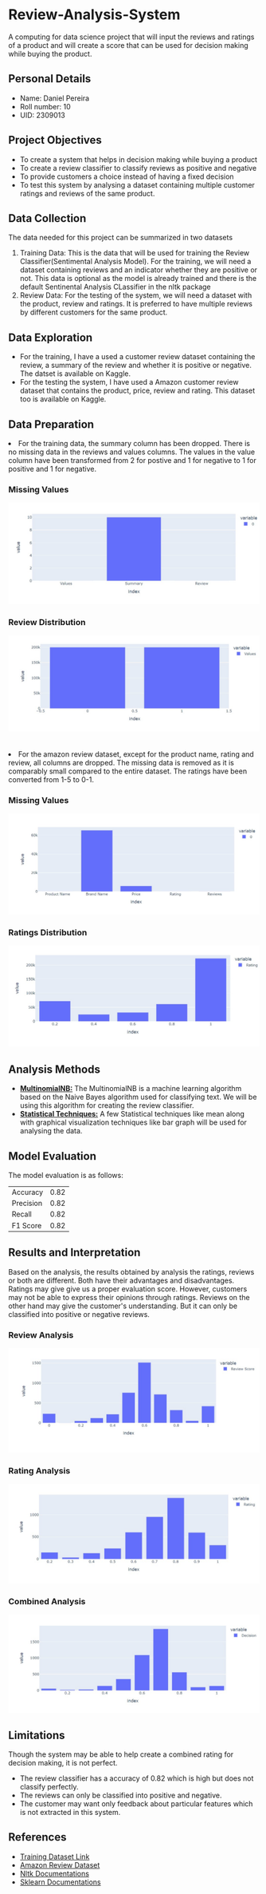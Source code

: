 <h1>Review-Analysis-System</h1>
<p>A computing for data science project that will input the reviews and ratings of a product and will create a score that can be used for decision making while buying the product.</p>

<h2>Personal Details</h2>
<ul>
  <li>Name: Daniel Pereira</li>
  <li>Roll number: 10</li>
  <li>UID: 2309013</li>
</ul>

<h2>Project Objectives</h2>
<ul>
  <li>To create a system that helps in decision making while buying a product</li>
  <li>To create a review classifier to classify reviews as positive and negative</li>
  <li>To provide customers a choice instead of having a fixed decision</li>
  <li>To test this system by analysing a dataset containing multiple customer ratings and reviews of the same product.</li>
</ul>
<h2>Data Collection</h2>
<p>The data needed for this project can be summarized in two datasets</p>
<ol>
  <li>Training Data: This is the data that will be used for training the Review Classifier(Sentimental Analysis Model). For the training, we will need a dataset containing reviews and an indicator whether they are positive or not. This data is optional as the model is already trained and there is the default Sentinental Analysis CLassifier in the nltk package</li>
  <li>Review Data: For the testing of the system, we will need a dataset with the product, review and ratings. It is preferred to have multiple reviews by different customers for the same product. </li>
</ol>

<h2>Data Exploration</h2>
<ul>
  <li>For the training, I have a used a customer review dataset containing the review, a summary of the review and whether it is positive or negative. The datset is available on Kaggle.</li>
  <li>For the testing the system, I have used a Amazon customer review dataset that contains the product, price, review and rating. This dataset too is available on Kaggle.</li>
</ul>

<h2>Data Preparation</h2>
  <li>For the training data, the summary column has been dropped. There is no missing data in the reviews and values columns. The values in the value column have been transformed from 2 for postive and 1 for negative to 1 for positive and 1 for negative.<br>
    <h3>Missing Values</h3>
  <img src="images/missing1.jpg" alt="Missing data 1">
    <h3>Review Distribution</h3>
  <img src="images/dist1.jpg" alt="Review Distribution">
  </li><br><br>
  <li>For the amazon review dataset, except for the product name, rating and review, all columns are dropped. The missing data is removed as it is comparably small compared to the entire dataset. The ratings have been converted from 1-5 to 0-1.<br>
<h3>Missing Values</h3>
  <img src="images/missing2.jpg" alt="Missing data 2">
    <h3>Ratings Distribution</h3>
  <img src="images/dist2.jpg" alt="Rating Distribution"></li>


<h2>Analysis Methods</h2>
<ul>
  <li>
    <b><u>MultinomialNB:</u></b> The MultinomialNB is a machine learning algorithm based on the Naive Bayes algorithm used for classifying text. We will be using this algorithm for creating the review classifier.
  </li>
  <li>
    <b><u>Statistical Techniques:</u></b> A few Statistical techniques like mean along with graphical visualization techniques like bar graph will be used for analysing the data.
  </li>
</ul>

<h2>Model Evaluation</h2>
<p>The model evaluation is as follows:</p>
<table>
  <tr>
    <td>Accuracy</td>
    <td>0.82</td>
  </tr>
  <tr>
    <td>Precision</td>
    <td>0.82</td>
  </tr>
  <tr>
    <td>Recall</td>
    <td>0.82</td>
  </tr>
  <tr>
    <td>F1 Score</td>
    <td>0.82</td>
  </tr>  
</table>

<h2>Results and Interpretation</h2>
<p>Based on the analysis, the results obtained by analysis the ratings, reviews or both are different. Both have their advantages and disadvantages. Ratings may give give us a proper evaluation score. However, customers may not be able to express their opinions through ratings. Reviews on the other hand may give the customer's understanding. But it can only be classified into positive or negative reviews.</p>
<h3>Review Analysis</h3>
<img src="images/analysis2.jpg" alt="Review Analysis">
<h3>Rating Analysis</h3>
<img src="images/analysis3.jpg" alt="Rating Analysis">
<h3>Combined Analysis</h3>
<img src="images/analysis1.jpg" alt="Combined Analysis">

<h2>Limitations</h2>
<p></p>Though the system may be able to help create a combined rating for decision making, it is not perfect.</p>
<ul>
  <li>
    The review classifier has a accuracy of 0.82 which is high but does not classify perfectly.
  </li>
  <li>
    The reviews can only be classified into positive and negative.
  </li>
  <li>
    The customer may want only feedback about particular features which is not extracted in this system.
  </li>
</ul>

<h2>References</h2>
<ul>
  <li>
    <a href="https://www.kaggle.com/datasets/bhavikardeshna/amazon-customerreviews-polarity">Training Dataset Link</a>
  </li>
  <li>
    <a href="https://www.kaggle.com/datasets/PromptCloudHQ/amazon-reviews-unlocked-mobile-phones">Amazon Review Dataset</a>
  </li>
  <li>
    <a href="https://www.nltk.org/">Nltk Documentations</a>
  </li>
  <li>
    <a href="https://scikit-learn.org/stable/index.html">Sklearn Documentations</a>
  </li>
</ul>

